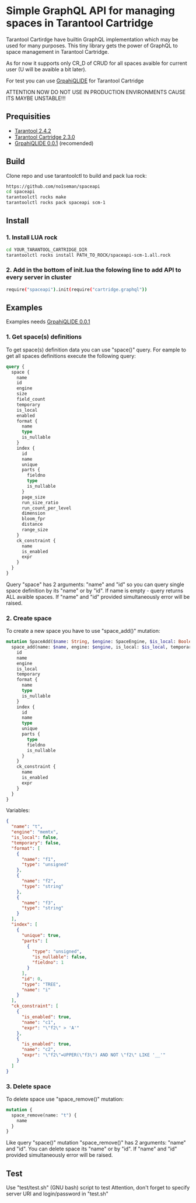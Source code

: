 # Simple GraphQL API for managing spaces in Tarantool Cartridge

Tarantool Cartirdge have builtin GraphQL implementation which may be used for many purposes. This tiny library gets the power of GraphQL to space management in Tarantool Cartridge.

As for now it supports only CR_D of CRUD for all spaces avaible for current user (U will be avaible a bit later).

For test you can use [GrpahiQLIDE](https://github.com/no1seman/graphiqlide) for Tarantool Cartridge

ATTENTION NOW DO NOT USE IN PRODUCTION ENVIRONMENTS CAUSE ITS MAYBE UNSTABLE!!!

## Prequisities

- [Tarantool 2.4.2](https://www.tarantool.io/en/download/?v=2.4)
- [Tarantool Cartridge 2.3.0](https://github.com/tarantool/cartridge)
- [GrpahiQLIDE 0.0.1](https://github.com/no1seman/graphiqlide) (recomended)

## Build

Clone repo and use tarantoolctl to build and pack lua rock:

```bash
https://github.com/no1seman/spaceapi
cd spaceapi
tarantoolctl rocks make
tarantoolctl rocks pack spaceapi scm-1
```

## Install

### 1. Install LUA rock

```bash
cd YOUR_TARANTOOL_CARTRIDGE_DIR
tarantoolctl rocks install PATH_TO_ROCK/spaceapi-scm-1.all.rock
```

### 2. Add in the bottom of init.lua the folowing line to add API to every server in cluster

```bash
require("spaceapi").init(require("cartridge.graphql"))
```

## Examples

Examples needs [GrpahiQLIDE 0.0.1](https://github.com/no1seman/graphiqlide)

### 1. Get space(s) definitions

To get space(s) definition data you can use "space()" query. For eample to get all spaces definitions execute the following query:

```graphql
query {
  space {
    name
    id
    engine
    size
    field_count
    temporary
    is_local
    enabled
    format {
      name
      type
      is_nullable
    }
    index {
      id
      name
      unique
      parts {
        fieldno
        type
        is_nullable
      }
      page_size
      run_size_ratio
      run_count_per_level
      dimension
      bloom_fpr
      distance
      range_size
    }
    ck_constraint {
      name
      is_enabled
      expr
    }
  }
}
```

Query "space" has 2 arguments: "name" and "id" so you can query single space definition by its "name" or by "id". If name is empty - query returns ALL avaible spaces. If "name" and "id" provided simultaneously error will be raised.

### 2. Create space

To create a new space you have to use "space_add()" mutation:

```graphql
mutation SpaceAdd($name: String, $engine: SpaceEngine, $is_local: Boolean, $temporary: Boolean, $format: [SpaceFieldInput], $index: [SpaceIndexInput], $ck_constraint: [SpaceCkConstraintInput]) {
  space_add(name: $name, engine: $engine, is_local: $is_local, temporary: $temporary, format: $format, index: $index, ck_constraint: $ck_constraint) {
    id
    name
    engine
    is_local
    temporary
    format {
      name
      type
      is_nullable
    }
    index {
      id
      name
      type
      unique
      parts {
        type
        fieldno
        is_nullable
      }
    }
    ck_constraint {
      name
      is_enabled
      expr
    }
  }
}
```

Variables:

```json
{
  "name": "t",
  "engine": "memtx",
  "is_local": false,
  "temporary": false,
  "format": [
    {
      "name": "f1",
      "type": "unsigned"
    },
    {
      "name": "f2",
      "type": "string"
    },
    {
      "name": "f3",
      "type": "string"
    }
  ],
  "index": [
    {
      "unique": true,
      "parts": [
        {
          "type": "unsigned",
          "is_nullable": false,
          "fieldno": 1
        }
      ],
      "id": 0,
      "type": "TREE",
      "name": "i"
    }
  ],
  "ck_constraint": [
    {
      "is_enabled": true,
      "name": "c1",
      "expr": "\"f2\" > 'A'"
    },
    {
      "is_enabled": true,
      "name": "c2",
      "expr": "\"f2\"=UPPER(\"f3\") AND NOT \"f2\" LIKE '__'"
    }
  ]
}
```

### 3. Delete space

To delete space use "space_remove()" mutation:

```graphql
mutation {
  space_remove(name: "t") {
    name
  }
}
```

Like query "space()" mutation "space_remove()" has 2 arguments: "name" and "id". You can delete space its "name" or by "id". If "name" and "id" provided simultaneously error will be raised.

## Test

Use "test/test.sh" (GNU bash) script to test
Attention, don't forget to specify server URI and login/password in "test.sh"
